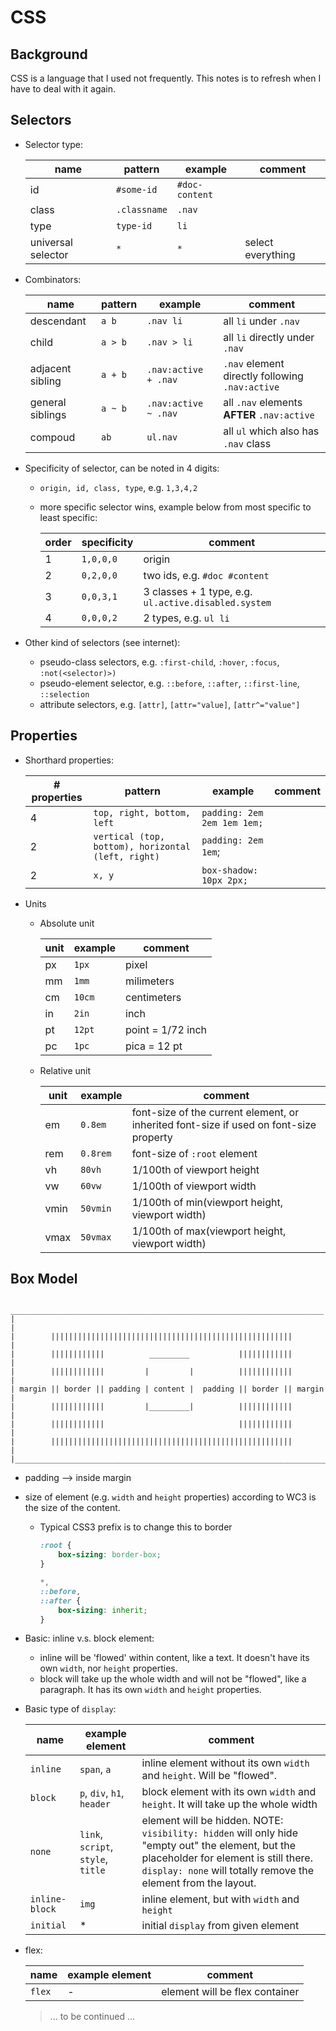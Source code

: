 # CSS

## Background

CSS is a language that I used not frequently.
This notes is to refresh when I have to deal with it again.

## Selectors

* Selector type:

  | name | pattern | example | comment |
  |------|----------|-------|--|
  | id                 | `#some-id`   | `#doc-content` | |
  | class              | `.classname` | `.nav`         | |
  | type               | `type-id`    | `li`           | |
  | universal selector | `*`          | `*`            | select everything

* Combinators:

  | name | pattern | example | comment |
  |-----|----------|---------|---------|
  | descendant | `a b` | `.nav li` | all `li` under `.nav` |
  | child | `a > b` | `.nav > li`  | all `li` directly under `.nav` |
  | adjacent sibling | `a + b` | `.nav:active + .nav` | `.nav` element directly following `.nav:active` |
  | general siblings | `a ~ b` | `.nav:active ~ .nav` | all `.nav` elements **AFTER** `.nav:active` |
  | compoud | `ab` | `ul.nav` | all `ul` which also has `.nav` class |

* Specificity of selector, can be noted in 4 digits:
  * `origin, id, class, type`, e.g. `1,3,4,2`
  * more specific selector wins, example below from most specific to least specific:

    | order | specificity | comment |
    |-------|--------------|----|
    | 1     | `1,0,0,0`    | origin |
    | 2     | `0,2,0,0`    | two ids, e.g. `#doc #content` |
    | 3     | `0,0,3,1`    | 3 classes + 1 type, e.g. `ul.active.disabled.system` |
    | 4     | `0,0,0,2`    | 2 types, e.g. `ul li` |

* Other kind of selectors (see internet):
  * pseudo-class selectors, e.g. `:first-child`, `:hover`, `:focus`, `:not(<selector)>)`
  * pseudo-element selector, e.g. `::before`, `::after`, `::first-line`, `::selection`
  * attribute selectors, e.g. `[attr]`, `[attr="value]`, `[attr^="value"]`


## Properties
* Shorthard properties:

  | # properties | pattern | example | comment |
  |--------------|-|-|-|
  | 4 | `top, right, bottom, left` | `padding: 2em 2em 1em 1em;` | |
  | 2 | `vertical (top, bottom), horizontal (left, right)` | `padding: 2em 1em`; |  |
  | 2 | `x, y` | `box-shadow: 10px 2px;` | |

* Units
  * Absolute unit

    | unit | example | comment |
    |--|--|--|
    | px | `1px` | pixel |
    | mm | `1mm` | milimeters |
    | cm | `10cm` | centimeters |
    | in | `2in` | inch |
    | pt | `12pt` | point = 1/72 inch |
    | pc | `1pc` | pica = 12 pt |

  * Relative unit

    | unit | example | comment |
    |--|--|--|
    | em | `0.8em` | font-size of the current element, or inherited font-size if used on font-size property |
    | rem | `0.8rem` | font-size of `:root` element |
    | vh | `80vh` | 1/100th of viewport height |
    | vw | `60vw` | 1/100th of viewport width |
    | vmin | `50vmin` | 1/100th of min(viewport height, viewport width) |
    | vmax | `50vmax` | 1/100th of max(viewport height, viewport width) |

## Box Model

```
 ______________________________________________________________________
|                                                                      |
|        ||||||||||||||||||||||||||||||||||||||||||||||||||||||        |
|        ||||||||||||          _________           ||||||||||||        |
|        ||||||||||||         |         |          ||||||||||||        |
| margin || border || padding | content |  padding || border || margin |
|        ||||||||||||         |_________|          ||||||||||||        |
|        ||||||||||||                              ||||||||||||        |
|        ||||||||||||||||||||||||||||||||||||||||||||||||||||||        |
|______________________________________________________________________|
```

* padding --> inside margin
* size of element (e.g. `width` and `height` properties) according to WC3 is the size of the content.
  * Typical CSS3 prefix is to change this to border
    ```CSS
    :root {
        box-sizing: border-box;
    }

    *,
    ::before,
    ::after {
        box-sizing: inherit;
    }
    ```

* Basic: inline v.s. block element:
  * inline will be 'flowed' within content, like a text.
    It doesn't have its own `width`, nor `height` properties.
  * block will take up the whole width and will not be "flowed", like a paragraph.
    It has its own `width` and `height` properties.

* Basic type of `display`:

    | name | example element | comment |
    |------|----|-----|
    | `inline` | `span`, `a` | inline element without its own `width` and `height`. Will be "flowed". |
    | `block`  | `p`, `div`, `h1`, `header` | block element with its own `width` and `height`. It will take up the whole width |
    | `none` | `link`, `script`, `style`, `title` | element will be hidden. NOTE: `visibility: hidden` will only hide "empty out" the element, but the placeholder for element is still there. `display: none` will totally remove the element from the layout. |
    | `inline-block` | `img` | inline element, but with `width` and `height` |
    | `initial` | * | initial `display` from given element |

* flex:

    | name | example element | comment |
    |------|----|-----|
    | `flex` | - | element will be flex container |

  > ... to be continued ...